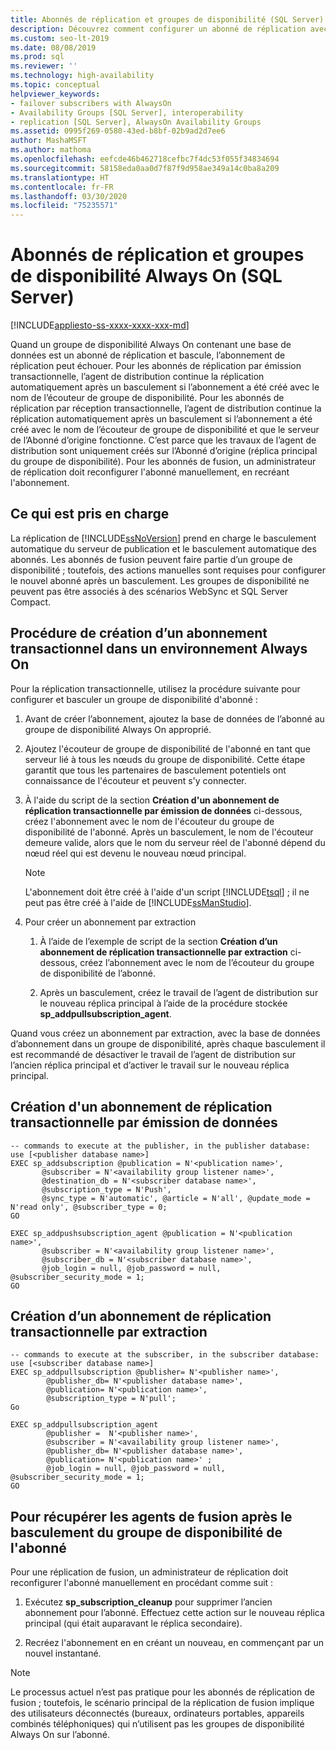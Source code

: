 ```yaml
---
title: Abonnés de réplication et groupes de disponibilité (SQL Server)
description: Découvrez comment configurer un abonné de réplication avec un groupe de disponibilité Always On SQL Server.
ms.custom: seo-lt-2019
ms.date: 08/08/2019
ms.prod: sql
ms.reviewer: ''
ms.technology: high-availability
ms.topic: conceptual
helpviewer_keywords:
- failover subscribers with AlwaysOn
- Availability Groups [SQL Server], interoperability
- replication [SQL Server], AlwaysOn Availability Groups
ms.assetid: 0995f269-0580-43ed-b8bf-02b9ad2d7ee6
author: MashaMSFT
ms.author: mathoma
ms.openlocfilehash: eefcde46b462718cefbc7f4dc53f055f34834694
ms.sourcegitcommit: 58158eda0aa0d7f87f9d958ae349a14c0ba8a209
ms.translationtype: HT
ms.contentlocale: fr-FR
ms.lasthandoff: 03/30/2020
ms.locfileid: "75235571"
---
```

# <a name="replication-subscribers-and-always-on-availability-groups-sql-server"></a>Abonnés de réplication et groupes de disponibilité Always On (SQL Server)
[!INCLUDE[appliesto-ss-xxxx-xxxx-xxx-md](../../../includes/appliesto-ss-xxxx-xxxx-xxx-md.md)]

  Quand un groupe de disponibilité Always On contenant une base de données est un abonné de réplication et bascule, l’abonnement de réplication peut échouer. Pour les abonnés de réplication par émission transactionnelle, l’agent de distribution continue la réplication automatiquement après un basculement si l’abonnement a été créé avec le nom de l’écouteur de groupe de disponibilité. Pour les abonnés de réplication par réception transactionnelle, l’agent de distribution continue la réplication automatiquement après un basculement si l’abonnement a été créé avec le nom de l’écouteur de groupe de disponibilité et que le serveur de l’Abonné d’origine fonctionne. C’est parce que les travaux de l’agent de distribution sont uniquement créés sur l’Abonné d’origine (réplica principal du groupe de disponibilité). Pour les abonnés de fusion, un administrateur de réplication doit reconfigurer l'abonné manuellement, en recréant l'abonnement.  
  
## <a name="what-is-supported"></a>Ce qui est pris en charge  
 La réplication de [!INCLUDE[ssNoVersion](../../../includes/ssnoversion-md.md)] prend en charge le basculement automatique du serveur de publication et le basculement automatique des abonnés. Les abonnés de fusion peuvent faire partie d’un groupe de disponibilité ; toutefois, des actions manuelles sont requises pour configurer le nouvel abonné après un basculement. Les groupes de disponibilité ne peuvent pas être associés à des scénarios WebSync et SQL Server Compact.  
  
## <a name="how-to-create-transactional-subscription-in-an-always-on-environment"></a>Procédure de création d’un abonnement transactionnel dans un environnement Always On  
 Pour la réplication transactionnelle, utilisez la procédure suivante pour configurer et basculer un groupe de disponibilité d'abonné :  
  
1.  Avant de créer l’abonnement, ajoutez la base de données de l’abonné au groupe de disponibilité Always On approprié.  
  
2.  Ajoutez l'écouteur de groupe de disponibilité de l'abonné en tant que serveur lié à tous les nœuds du groupe de disponibilité. Cette étape garantit que tous les partenaires de basculement potentiels ont connaissance de l'écouteur et peuvent s'y connecter.  
  
3.  À l'aide du script de la section **Création d'un abonnement de réplication transactionnelle par émission de données** ci-dessous, créez l'abonnement avec le nom de l'écouteur du groupe de disponibilité de l'abonné. Après un basculement, le nom de l'écouteur demeure valide, alors que le nom du serveur réel de l'abonné dépend du nœud réel qui est devenu le nouveau nœud principal.  
  
    > [!NOTE]  
    >  L'abonnement doit être créé à l'aide d'un script [!INCLUDE[tsql](../../../includes/tsql-md.md)] ; il ne peut pas être créé à l'aide de [!INCLUDE[ssManStudio](../../../includes/ssmanstudio-md.md)].  
  
4.  Pour créer un abonnement par extraction  
  
    1.  À l’aide de l’exemple de script de la section **Création d’un abonnement de réplication transactionnelle par extraction** ci-dessous, créez l’abonnement avec le nom de l’écouteur du groupe de disponibilité de l’abonné. 
   
    2.  Après un basculement, créez le travail de l’agent de distribution sur le nouveau réplica principal à l’aide de la procédure stockée **sp_addpullsubscription_agent**. 
  
 Quand vous créez un abonnement par extraction, avec la base de données d’abonnement dans un groupe de disponibilité, après chaque basculement il est recommandé de désactiver le travail de l’agent de distribution sur l’ancien réplica principal et d’activer le travail sur le nouveau réplica principal.  
  
## <a name="creating-a-transactional-replication-push-subscription"></a>Création d'un abonnement de réplication transactionnelle par émission de données  
  
```  
-- commands to execute at the publisher, in the publisher database:  
use [<publisher database name>]  
EXEC sp_addsubscription @publication = N'<publication name>',   
       @subscriber = N'<availability group listener name>',   
       @destination_db = N'<subscriber database name>',   
       @subscription_type = N'Push',   
       @sync_type = N'automatic', @article = N'all', @update_mode = N'read only', @subscriber_type = 0;  
GO  
  
EXEC sp_addpushsubscription_agent @publication = N'<publication name>',   
       @subscriber = N'<availability group listener name>',   
       @subscriber_db = N'<subscriber database name>',   
       @job_login = null, @job_password = null, @subscriber_security_mode = 1;  
GO  
```  

## <a name="creating-a-transactional-replication-pull-subscription"></a>Création d’un abonnement de réplication transactionnelle par extraction  
  
```  
-- commands to execute at the subscriber, in the subscriber database:  
use [<subscriber database name>]  
EXEC sp_addpullsubscription @publisher= N'<publisher name>',
        @publisher_db= N'<publisher database name>',
        @publication= N'<publication name>',
        @subscription_type = N'pull';
Go

EXEC sp_addpullsubscription_agent 
        @publisher =  N'<publisher name>', 
        @subscriber = N'<availability group listener name>',
        @publisher_db= N'<publisher database name>',
        @publication= N'<publication name>' ;
        @job_login = null, @job_password = null, @subscriber_security_mode = 1;  
GO
```  
  
## <a name="to-resume-the-merge-agents-after-the-availability-group-of-the-subscriber-fails-over"></a>Pour récupérer les agents de fusion après le basculement du groupe de disponibilité de l'abonné  
 Pour une réplication de fusion, un administrateur de réplication doit reconfigurer l'abonné manuellement en procédant comme suit :  
  
1.  Exécutez **sp_subscription_cleanup** pour supprimer l’ancien abonnement pour l’abonné. Effectuez cette action sur le nouveau réplica principal (qui était auparavant le réplica secondaire).  
  
2.  Recréez l'abonnement en en créant un nouveau, en commençant par un nouvel instantané.  
  
> [!NOTE]  
>  Le processus actuel n’est pas pratique pour les abonnés de réplication de fusion ; toutefois, le scénario principal de la réplication de fusion implique des utilisateurs déconnectés (bureaux, ordinateurs portables, appareils combinés téléphoniques) qui n’utilisent pas les groupes de disponibilité Always On sur l’abonné.  
  
  
